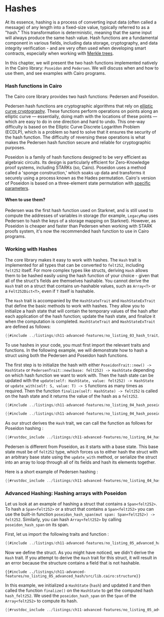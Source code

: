 # Hashes

At its essence, hashing is a process of converting input data (often called a message) of any length into a fixed-size value, typically referred to as a "hash." This transformation is deterministic, meaning that the same input will always produce the same hash value. Hash functions are a fundamental component in various fields, including data storage, cryptography, and data integrity verification - and are very often used when developing smart contracts, especially when working with [Merkle trees](https://en.wikipedia.org/wiki/Merkle_tree#Uses).

In this chapter, we will present the two hash functions implemented natively in the Cairo library: `Poseidon` and `Pedersen`. We will discuss when and how to use them, and see examples with Cairo programs.

### Hash functions in Cairo

The Cairo core library provides two hash functions: Pedersen and Poseidon.

Pedersen hash functions are cryptographic algorithms that rely on [elliptic curve cryptography](https://en.wikipedia.org/wiki/Elliptic-curve_cryptography). These functions perform operations on points along an elliptic curve — essentially, doing math with the locations of these points — which are easy to do in one direction and hard to undo. This one-way difficulty is based on the Elliptic Curve Discrete Logarithm Problem (ECDLP), which is a problem so hard to solve that it ensures the security of the hash function. The difficulty of reversing these operations is what makes the Pedersen hash function secure and reliable for cryptographic purposes.

Poseidon is a family of hash functions designed to be very efficient as algebraic circuits. Its design is particularly efficient for Zero-Knowledge proof systems, including STARKs (so, Cairo). Poseidon uses a method called a 'sponge construction,' which soaks up data and transforms it securely using a process known as the Hades permutation. Cairo's version of Poseidon is based on a three-element state permutation with [specific parameters](https://github.com/starkware-industries/poseidon/blob/main/poseidon3.txt).

#### When to use them?

Pedersen was the first hash function used on Starknet, and is still used to compute the addresses of variables in storage (for example, `LegacyMap` uses Pedersen to hash the keys of a storage mapping on Starknet). However, as Poseidon is cheaper and faster than Pedersen when working with STARK proofs system, it's now the recommended hash function to use in Cairo programs.

### Working with Hashes

The core library makes it easy to work with hashes. The `Hash` trait is implemented for all types that can be converted to `felt252`, including `felt252` itself. For more complex types like structs, deriving `Hash` allows them to be hashed easily using the hash function of your choice - given that all of the struct's fields are themselves hashable. You cannot derive the `Hash` trait on a struct that contains un-hashable values, such as `Array<T>` or a `Felt252Dict<T>`, even if `T` itself is hashable.

The `Hash` trait is accompanied by the `HashStateTrait` and `HashStateExTrait` that define the basic methods to work with hashes. They allow you to initialize a hash state that will contain the temporary values of the hash after each application of the hash function; update the hash state, and finalize it when the computation is completed. `HashStateTrait` and `HashStateExTrait` are defined as follows:

```rust
{{#include ../listings/ch11-advanced-features/no_listing_03_hash_trait/src/lib.cairo:hashtrait}}
```

To use hashes in your code, you must first import the relevant traits and functions. In the following example, we will demonstrate how to hash a struct using both the Pedersen and Poseidon hash functions.

The first step is to initialize the hash with either `PoseidonTrait::new() -> HashState` or `PedersenTrait::new(base: felt252) -> HashState` depending on which hash function we want to work with. Then the hash state can be updated with the `update(self: HashState, value: felt252) -> HashState` or `update_with(self: S, value: T) -> S` functions as many times as required. Then the function `finalize(self: HashState) -> felt252` is called on the hash state and it returns the value of the hash as a `felt252`.

```rust
{{#include ../listings/ch11-advanced-features/no_listing_04_hash_poseidon/src/lib.cairo:import}}

{{#include ../listings/ch11-advanced-features/no_listing_04_hash_poseidon/src/lib.cairo:all}}
```

As our struct derives the `Hash` trait, we can call the function as follows for Poseidon hashing :

```rust
{{#rustdoc_include ../listings/ch11-advanced-features/no_listing_04_hash_poseidon/src/lib.cairo:main}}
```

Pedersen is different from Poseidon, as it starts with a base state. This base state must be of `felt252` type, which forces us to either hash the struct with an arbitrary base state using the `update_with` method, or serialize the struct into an array to loop through all of its fields and hash its elements together.

Here is a short example of Pedersen hashing :

```rust
{{#rustdoc_include ../listings/ch11-advanced-features/no_listing_04_hash_pedersen/src/lib.cairo:main}}
```

### Advanced Hashing: Hashing arrays with Poseidon

Let us look at an example of hashing a struct that contains a `Span<felt252>`.
To hash a `Span<felt252>` or a struct that contains a `Span<felt252>` you can use the built-in function `poseidon_hash_span(mut span: Span<felt252>) -> felt252`. Similarly, you can hash `Array<felt252>` by calling `poseidon_hash_span` on its span.

First, let us import the following traits and function :

```rust
{{#include ../listings/ch11-advanced-features/no_listing_05_advanced_hash/src/lib.cairo:import}}
```

Now we define the struct. As you might have noticed, we didn't derive the `Hash` trait. If you attempt to derive the `Hash` trait for this struct, it will result in an error because the structure contains a field that is not hashable.

```rust, noplayground
{{#include ../listings/ch11-advanced-features/no_listing_05_advanced_hash/src/lib.cairo:structure}}

```

In this example, we initialized a `HashState` (`hash`) and updated it and then called the function `finalize()` on the
`HashState` to get the computed hash `hash_felt252`. We used the `poseidon_hash_span` on the `Span` of the `Array<felt252>` to compute its hash.

```rust
{{#rustdoc_include ../listings/ch11-advanced-features/no_listing_05_advanced_hash/src/lib.cairo:main}}

```

